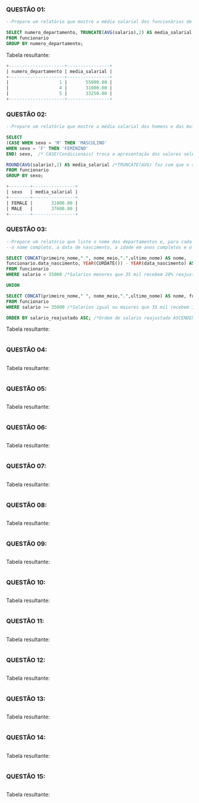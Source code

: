 
### QUESTÃO 01: 
```SQL
--Prepare um relatório que mostre a média salarial dos funcionários de cada departamento. 

SELECT numero_departamento, TRUNCATE(AVG(salario),2) AS media_salarial /*TRUNCATE() faz com que o salario mostre apenas 2 decimais*/
FROM funcionario 
GROUP BY numero_departamento;
```
Tabela resultante:
```SQL
+---------------------+----------------+
| numero_departamento | media_salarial |
+---------------------+----------------+
|                   1 |       55000.00 |
|                   4 |       31000.00 |
|                   5 |       33250.00 |
+---------------------+----------------+
```





### QUESTÃO 02: 
```SQL
--Prepare um relatório que mostre a média salarial dos homens e das mulheres.

SELECT 
(CASE WHEN sexo = 'M' THEN 'MASCULINO'
WHEN sexo = 'F' THEN 'FEMININO'
END) sexo,  /* CASE(Condicionais) troca a apresentação dos valores selecionados nas instâncias procuradas Ex: M -> Masculino*/

ROUND(AVG(salario),2) AS media_salarial /*TRUNCATE(AVG) faz com que o salario mostre apenas 2 decimais*/
FROM funcionario 
GROUP BY sexo;
```

```SQL
+--------+----------------+
| sexo   | media_salarial |
+--------+----------------+
| FEMALE |       31000.00 |
| MALE   |       37600.00 |
+--------+----------------+
```


### QUESTÃO 03: 
```SQL
--Prepare um relatório que liste o nome dos departamentos e, para cada departamento, inclua as seguintes informações de seus funcionários: 
--o nome completo, a data de nascimento, a idade em anos completos e o salário.

SELECT CONCAT(primeiro_nome," ", nome_meio,".",ultimo_nome) AS nome, 
funcionario.data_nascimento, YEAR(CURDATE()) - YEAR(data_nascimento) AS idade, TRUNCATE(salario,2) AS salario_atual, TRUNCATE(salario,2)*1.2 AS salario_reajustado
FROM funcionario
WHERE salario < 35000 /*Salarios menores que 35 mil recebem 20% reajuste*/

UNION

SELECT CONCAT(primeiro_nome," ", nome_meio,".",ultimo_nome) AS nome, funcionario.data_nascimento, YEAR(curdate()) - YEAR(data_nascimento) AS idade, TRUNCATE(salario,2) AS salario_atual, TRUNCATE(salario,2)*1.15 AS salario_reajustado 
FROM funcionario
WHERE salario >= 35000 /*Salarios igual ou maiores que 35 mil recebem 15% reajuste*/

ORDER BY salario_reajustado ASC; /*Ordem de salario reajustado ASCENDENTE*/

```
Tabela resultante:
```SQL

```

### QUESTÃO 04: 
```SQL

```
Tabela resultante:
```SQL

```

### QUESTÃO 05: 
```SQL

```
Tabela resultante:
```SQL

```

### QUESTÃO 06: 
```SQL

```
Tabela resultante:
```SQL

```

### QUESTÃO 07: 
```SQL

```
Tabela resultante:
```SQL

```

### QUESTÃO 08: 
```SQL

```
Tabela resultante:
```SQL

```

### QUESTÃO 09: 
```SQL

```
Tabela resultante:
```SQL

```

### QUESTÃO 10: 
```SQL

```
Tabela resultante:
```SQL

```

### QUESTÃO 11: 
```SQL

```
Tabela resultante:
```SQL

```

### QUESTÃO 12: 
```SQL

```
Tabela resultante:
```SQL

```

### QUESTÃO 13: 
```SQL

```
Tabela resultante:
```SQL

```

### QUESTÃO 14: 
```SQL

```
Tabela resultante:
```SQL

```

### QUESTÃO 15: 
```SQL

```
Tabela resultante:
```SQL

```
